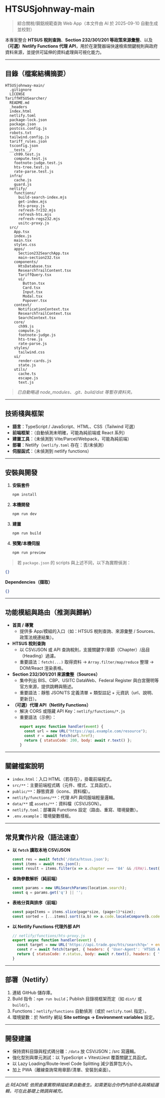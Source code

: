 # HTSUSjohnway-main

> 綜合關稅/鋼鋁規範查詢 Web App（本文件由 AI 於 2025-09-10 自動生成並校對）

本專案整合 **HTSUS 稅則查詢**、**Section 232/301/201 等政策來源彙整**、以及 **（可選）Netlify Functions 代理 API**，用於在瀏覽器端快速檢索關鍵稅則與政府資料來源，並提供可延伸的資料處理與可視化能力。

---

## 目錄（檔案結構摘要）
```
HTSUSjohnway-main/
  .gitignore
  LICENSE
TariffHTSUSearcher/
  README.md
  _headers
  index.html
  netlify.toml
  package-lock.json
  package.json
  postcss.config.js
  robots.txt
  tailwind.config.js
  tariff_rules.json
  tsconfig.json
  __tests__/
    ch99.test.js
    compute.test.js
    footnote-judge.test.js
    hts-tree.test.js
    rate-parse.test.js
  infra/
    cache.js
    guard.js
  netlify/
    functions/
      build-search-index.mjs
      get-index.mjs
      hts-proxy.js
      refresh-fr232.mjs
      refresh-hts.mjs
      refresh-regs232.mjs
      usitc-proxy.js
  src/
    App.tsx
    index.js
    main.tsx
    styles.css
    apps/
      Section232SearchApp.tsx
      main-section232.tsx
    components/
      HtsDatabase.tsx
      ResearchTrailContent.tsx
      TariffQuery.tsx
      ui/
        Button.tsx
        Card.tsx
        Input.tsx
        Modal.tsx
        Popover.tsx
    context/
      NotificationContext.tsx
      ResearchTrailContext.tsx
      SearchContext.tsx
    core/
      ch99.js
      compute.js
      footnote-judge.js
      hts-tree.js
      rate-parse.js
    styles/
      tailwind.css
    ui/
      render-cards.js
      state.js
    utils/
      cache.ts
      escape.js
      text.js
```
> *已自動略過 node_modules、.git、build/dist 等暫存資料夾。*

---

## 技術棧與框架
- **語言**：TypeScript / JavaScript、HTML、CSS（Tailwind 可選）
- **前端框架**：（自動偵測未明確，可能為純前端或 React 系列）
- **建置工具**：（未偵測到 Vite/Parcel/Webpack，可能為純前端）
- **部署**：Netlify（`netlify.toml` 存在：否/未偵測）
- **伺服函式**：（未偵測到 netlify functions）

---

## 安裝與開發
1. **安裝套件**
   ```bash
   npm install
   ```
2. **本機開發**
   ```bash
   npm run dev
   ```
3. **建置**
   ```bash
   npm run build
   ```
4. **預覽/本機伺服**
   ```bash
   npm run preview
   ```

> 若 `package.json` 的 scripts 與上述不同，以下為實際偵測：
```json
{}
```

**Dependencies（擷取）**
```json
{}
```

---

## 功能模組與路由（推測與歸納）
- **首頁 / 導覽**
  - 提供多 App/模組的入口（如：HTSUS 稅則查詢、來源彙整 / Sources、政策法規連結集）。
- **HTSUS 稅則查詢**
  - 以 CSV/JSON 或 API 查詢稅則，支援關鍵字/章節（Chapter）/品目（Heading）過濾。
  - 重要語法：`fetch(...)` 取得資料 → `Array.filter/map/reduce` 整理 → DOM/React 渲染表格。
- **Section 232/301/201 來源彙整（Sources）**
  - 集中列出 BIS、CBP、USITC DataWeb、Federal Register 與白宮聲明等官方來源，提供跳轉與簡述。
  - 重要語法：靜態 JSON/TS 定義清單 + 類型註記 + 元資訊（url、說明、更新日）。
- **（可選）代理 API（Netlify Functions）**
  - 解決 CORS 或隱藏 API Key：`netlify/functions/*.js`
  - 重要語法（示例）：
    ```js
    export async function handler(event) {
      const url = new URL("https://api.example.com/resource");
      const r = await fetch(url.href);
      return { statusCode: 200, body: await r.text() };
    }
    ```

---

## 關鍵檔案說明
- `index.html`：入口 HTML（若存在），掛載前端程式。
- `src/**`：主要前端程式碼（元件、樣式、工具函式）。
- `public/**`：靜態資源（icons、資料檔）。
- `netlify/functions/**`：代理 API 與伺服端輕量邏輯。
- `data/**` 或 `assets/**`：資料檔（CSV/JSON）。
- `netlify.toml`：部署與 Functions 設定（路由、重寫、環境變數）。
- `.env.example`：環境變數樣板。

---

## 常見實作片段（語法速查）
- **以 `fetch` 讀取本地 CSV/JSON**
  ```js
  const res = await fetch('/data/htsus.json');
  const items = await res.json();
  const result = items.filter(x => x.chapter === '84' && /ERW/i.test(x.description));
  ```

- **查詢參數解析（純前端）**
  ```js
  const params = new URLSearchParams(location.search);
  const q = params.get('q') || '';
  ```

- **表格分頁與排序（前端）**
  ```js
  const pageItems = items.slice(page*size, (page+1)*size);
  const sorted = [...items].sort((a,b) => a.code.localeCompare(b.code));
  ```

- **以 Netlify Functions 代理外部 API**
  ```js
  // netlify/functions/hts-proxy.js
  export async function handler(event) {
    const target = new URL('https://api.trade.gov/hts/search?q=' + encodeURIComponent(event.queryStringParameters.q || ''));
    const r = await fetch(target, { headers: { 'User-Agent': 'HTSUS App' } });
    return { statusCode: r.status, body: await r.text(), headers: { 'content-type': r.headers.get('content-type') || 'application/json' } };
  }
  ```

---

## 部署（Netlify）
1. 連結 GitHub 儲存庫。
2. Build 指令：`npm run build`；Publish 目錄視框架而定（如 `dist/` 或 `build/`）。
3. Functions：`netlify/functions` 自動偵測（或於 `netlify.toml` 指定）。
4. 環境變數：於 Netlify 網站 **Site settings → Environment variables** 設定。

---

## 開發建議
- 保持資料目錄與程式碼分離：`/data` 放 CSV/JSON；/src 寫邏輯。
- 強化型別與單元測試：以 TypeScript + Vitest/Jest 覆蓋關鍵工具函式。
- 以 Lazy Loading/Route-level Code Splitting 減少首屏包大小。
- 加上 PWA（離線查詢常用章節/清單、安裝到桌面）。

---

*此 README 依照倉庫實際掃描結果自動產生。如需更貼合你們內部命名與模組邏輯，可在此基礎上微調與補充。*
